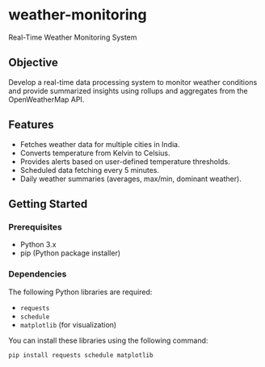 # weather-monitoring
Real-Time Weather Monitoring System

## Objective
Develop a real-time data processing system to monitor weather conditions and provide summarized insights using rollups and aggregates from the OpenWeatherMap API.

## Features
- Fetches weather data for multiple cities in India.
- Converts temperature from Kelvin to Celsius.
- Provides alerts based on user-defined temperature thresholds.
- Scheduled data fetching every 5 minutes.
- Daily weather summaries (averages, max/min, dominant weather).

## Getting Started

### Prerequisites
- Python 3.x
- pip (Python package installer)

### Dependencies
The following Python libraries are required:
- `requests`
- `schedule`
- `matplotlib` (for visualization)

You can install these libraries using the following command:
```bash
pip install requests schedule matplotlib
